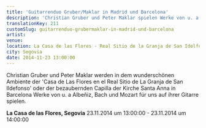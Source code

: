 ```yaml
---
title: 'Guitarrenduo Gruber/Maklar in Madrid und Barcelona'
description: 'Christian Gruber und Peter Maklar spielen Werke von u. a Albeñiz, Bach und Mozart auf ihrer Gitarre.'
translationKey: 211
customSlug: guitarrenduo-grubermaklar-in-madrid-und-barcelona
artist:
venue:
location: La Casa de las Flores - Real Sitio de la Granja de San Idelfonso, Segovia
city: Segovia
date: 2014-11-23 13:00:00
---
```


Christian Gruber und Peter Maklar werden in dem wunderschönen Ambiente der 'Casa de Las Flores en el Real Sitio de La Granja de San Ildefonso' oder der bezaubernden Capilla der Kirche Santa Anna in Barcelona Werke von u. a Albeñiz, Bach und Mozart fúr uns auf ihrer Gitarre spielen.

<strong>La Casa de las Flores, Segovia</strong> 23.11.2014 um 13:00:00 - 23.11.2014 um 14:00:00
